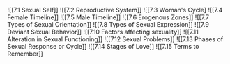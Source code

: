 ![[7.1 Sexual Self]]
![[7.2 Reproductive System]]
![[7.3  Woman's Cycle]
![[7.4 Female Timeline]]
![[7.5 Male Timeline]]
![[7.6 Erogenous Zones]]
![[7.7 Types of Sexual Orientation]]
![[7.8 Types of Sexual Expression]]
![[7.9 Deviant Sexual Behavior]]
![[7.10 Factors affecting sexuality]]
![[7.11 Alteration in Sexual Functioning]]
![[7.12 Sexual Problems]]
![[7.13 Phases of Sexual Response or Cycle]]
![[7.14 Stages of Love]]
![[7.15 Terms to Remember]]